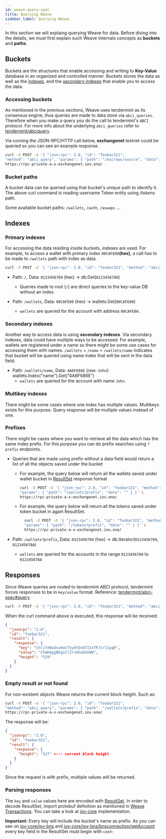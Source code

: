 ```yaml
---
id: weave-query-spec
title: Querying Weave
sidebar_label: Querying Weave
---
```


In this section we will explaing querying Weave for data. Before diving into the details, we must first explain such Weave internals concepts as **buckets** and **paths**.

## Buckets

Buckets are the structures that enable accessing and writing to **Key-Value** database in an organized and controlled manner. Buckets stores the data as well as the [indexes](#Primary-indexes), and the [secondary indexes](#Secondary-indexes) that enable you to access the data.

### Accessing buckets

[//]: # 'TODO give reference to Weave/tendermint or ABCI documentation'

As mentioned in the previous sections, Weave uses tendermint as its consensus engine, thus queries are made to data store via `abci_queries`. Therefore when you make a query you do the call to tendermint's `ABCI` protocol. For more info about the underlying `abci_queries` refer to [tendermint/abciquery](https://tendermint.com/rpc/#abciquery).

Via running the JSON-RPC/HTTP call below, **exchangenet** testnet could be queried so you can see an example response.

```bash
curl -X POST -d '{ "json-rpc": 2.0, "id": "foobar321",
"method": "abci_query", "params": { "path": "/escrows/source", "data": "0000000000000000000000000000000000000000" } }' \
https://rpc-private-a-x-exchangenet.iov.one/
```

### Bucket paths

A bucket data can be queried using that bucket's unique path to identify it.
The above curl command is reading username Token entity using _/tokens_ path.

Some available bucket paths: `/wallets`, `/auth`, `/aswaps` ...

## Indexes

### Primary indexes

For accessing the data residing inside buckets, indexes are used. For example, to access a wallet with primary index `00CAFE00`**(hex)**, a call has to be made to `/wallets` path with index as data.

[//]: # 'TODO change testnet URLs to mainnet after it is launched'

```bash
curl -X POST -d '{ "json-rpc": 2.0, "id": "foobar321", "method": "abci_query", "params": { "path": "/wallets", "data": "CBC76ADED2C9DB439DB4C8D714CF26DAE5229A91" } }' https://rpc-private-a-x-exchangenet.iov.one/
```

- Path: `/`, Data: `0123456789` (hex) -> db.Get(`0123456789`)

  - Queries made to root (`/`) are direct queries to the key-value DB without an index.

- Path: `/wallets`, Data: `00CAFE00` (hex) -> wallets.Get(`00CAFE00`)
  - `wallets` are queried for the account with address `00CAFE00`.

### Secondary indexes

Another way to access data is using **secondary indexes**. Via secondary indexes, data could have multiple ways to be accessed. For example, wallets are registered under a name so there might be some use cases for accessing them with names. `/wallets` + `/name` = `/wallets/name` indicates that bucket will be queried using name index that will be sent in the data field.

- Path: `/wallets/name`, Data: `4A6F686E` (raw: `John`): wallets.Index("name").Get("4A6F686E")
  - `wallets` are queried for the account with name `John`.

### Multikey indexes

There might be some cases where one index has multiple values. Multikeys exists for this purpose. Query response will be multiple values instead of one.

### Prefixes

There might be cases where you want to retrieve all the data which has the same index prefix. For this purpose you can do prefix searches using `?prefix` endpoints.

- Queries that are made using prefix without a data field would return a list of all the objects saved under the bucket

  - For example, the query below will return all the wallets saved under wallet bucket in [ResultSet](#Responses) response format

    ```bash
    curl -X POST -d '{ "json-rpc": 2.0, "id": "foobar321", "method": "abci_query",
    "params": { "path": "/wallets?prefix", "data": "" } }' \
    https://rpc-private-a-x-exchangenet.iov.one/
    ```

  - For example, the query below will return all the tokens saved under token bucket in again ResultSet.

    ```bash
      curl -X POST -d '{ "json-rpc": 2.0, "id": "foobar321", "method": "abci_query",
      "params": { "path": "/tokens?prefix", "data": "" } }' \
      https://rpc-private-a-x-exchangenet.iov.one/
    ```

- Path: `/wallets?prefix`, Data: `0123456789` (hex) -> db.Iterator(`0123456789`, `012345678A`)
  - `wallets` are queried for the accounts in the range `0123456789` to `012345678A`

## Responses

Since Weave queries are routed to tendermint ABCI protocol, tendermint forces responses to be in `key/value` format. Reference: [tendermint/abci-spec#query](https://tendermint.readthedocs.io/en/v0.21.0/abci-spec.html#query).

```bash
curl -X POST -d '{ "json-rpc": 2.0, "id": "foobar321", "method": "abci_query", "params": { "path": "/wallets?prefix", "data": "CBC76ADED2C9DB439DB4C8D714CF26" } }' https://rpc-private-a-x-exchangenet.iov.one/
```

When the curl command above is executed, this response will be received:

```json
{
  "jsonrpc": "2.0",
  "id": "foobar321",
  "result": {
    "response": {
      "key": "ChljYXNoOsvHat7SydtDnbTI1xTPJtrlIpqR",
      "value": "ChAKAggBEgoIlZrvOhoDSU9W",
      "height": "529"
    }
  }
}
```

### Empty result or not found

For non-existent objects Weave returns the current block height. Such as:

```bash
curl -X POST -d '{ "json-rpc": 2.0, "id": "foobar321",
"method": "abci_query", "params": { "path": "/wallets?prefix", "data": "0123456789" } }' \
https://rpc-private-a-x-exchangenet.iov.one/
```

The response will be:

```json
{
  "jsonrpc": "2.0",
  "id": "foobar321",
  "result": {
    "response": {
      "height": "527" <--- current block height
    }
  }
}
```

Since the request is with prefix, multiple values will be returned.

### Parsing responses

The `key` and `value` values here are encoded with [ResultSet](https://github.com/iov-one/weave/blob/v0.21.0/spec/proto/app/results.proto#L5-L9). In order to decode ResultSet, import protobuf definition as mentioned in [Weave Transactions](weave/weave-api-spec/02-transaction.md). You can take a look at [iov-core](https://github.com/iov-one/iov-core/blob/v0.15.0/packages/iov-bns/src/bnsconnection.ts#L674-L679) implementation.

**Important:** Every key will include the bucket's name as prefix. As you can see on [iov-core/iov-bns](https://github.com/iov-one/iov-core/blob/v0.15.0/packages/iov-bns/src/bnsconnection.ts#L159-L177) and [iov-core/iov-bns/bnsconnection/getAccount](https://github.com/iov-one/iov-core/blob/v0.15.0/packages/iov-bns/src/bnsconnection.ts#L341) every key field in the ResultSet must begin with `cash:`
